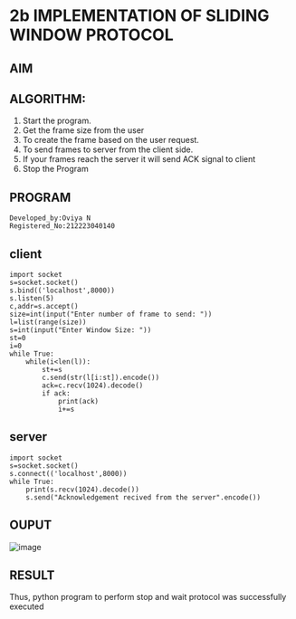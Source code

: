 # 2b IMPLEMENTATION OF SLIDING WINDOW PROTOCOL
## AIM
## ALGORITHM:
1. Start the program.
2. Get the frame size from the user
3. To create the frame based on the user request.
4. To send frames to server from the client side.
5. If your frames reach the server it will send ACK signal to client
6. Stop the Program
## PROGRAM
```
Developed_by:Oviya N
Registered_No:212223040140
```
## client
```
import socket
s=socket.socket()
s.bind(('localhost',8000))
s.listen(5)
c,addr=s.accept()
size=int(input("Enter number of frame to send: "))
l=list(range(size))
s=int(input("Enter Window Size: "))
st=0
i=0
while True:
    while(i<len(l)):
        st+=s
        c.send(str(l[i:st]).encode())
        ack=c.recv(1024).decode()
        if ack:
            print(ack)
            i+=s
```
## server
```
import socket
s=socket.socket()
s.connect(('localhost',8000))
while True:
    print(s.recv(1024).decode())
    s.send("Acknowledgement recived from the server".encode())
```
## OUPUT
![image](https://github.com/user-attachments/assets/b2f830d6-96bd-4eac-955a-ea10fb5ad69f)

## RESULT
Thus, python program to perform stop and wait protocol was successfully executed
